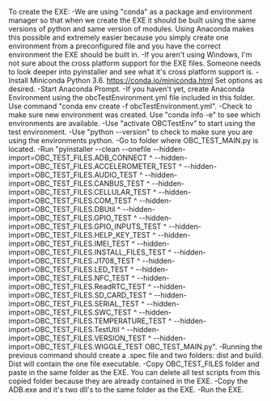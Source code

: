 To create the EXE:
	-We are using "conda" as a package and environment manager so that when we create the EXE it should be built using the same versions 
		of python and same version of modules. Using Anaconda makes this possible and extremely easier because you simply create one environment 
		from a preconfigured file and you have the correct environment the EXE should be built in. 
	-If you aren't using Windows, I'm not sure about the cross platform support for the EXE files. Someone needs to look deeper into pyinstaller and see what it's cross platform support is.
	-Install Miniconda Python 3.6. https://conda.io/miniconda.html Set options as desired.
	-Start Anaconda Prompt.
	-If you haven't yet, create Anaconda Environment using the obcTestEnvironment.yml file included in this folder. Use command "conda env create -f obcTestEnvironment.yml".
	-Check to make sure new environment was created. Use "conda info -e" to see which environments are available.
	-Use "activate OBCTestEnv" to start using the test environment. 
	-Use "python --version" to check to make sure you are using the environments python.
	-Go to folder where OBC_TEST_MAIN.py is located.
	-Run "pyinstaller --clean --onefile --hidden-import=OBC_TEST_FILES.ADB_CONNECT ^
										--hidden-import=OBC_TEST_FILES.ACCELEROMETER_TEST ^
										--hidden-import=OBC_TEST_FILES.AUDIO_TEST ^
										--hidden-import=OBC_TEST_FILES.CANBUS_TEST ^
										 --hidden-import=OBC_TEST_FILES.CELLULAR_TEST ^
										 --hidden-import=OBC_TEST_FILES.COM_TEST ^
										 --hidden-import=OBC_TEST_FILES.DBUtil ^
										 --hidden-import=OBC_TEST_FILES.GPIO_TEST ^
										 --hidden-import=OBC_TEST_FILES.GPIO_INPUTS_TEST ^
										 --hidden-import=OBC_TEST_FILES.HELP_KEY_TEST ^
										 --hidden-import=OBC_TEST_FILES.IMEI_TEST ^
										 --hidden-import=OBC_TEST_FILES.INSTALL_FILES_TEST ^
										 --hidden-import=OBC_TEST_FILES.J1708_TEST ^
										 --hidden-import=OBC_TEST_FILES.LED_TEST ^
										 --hidden-import=OBC_TEST_FILES.NFC_TEST ^
										 --hidden-import=OBC_TEST_FILES.ReadRTC_TEST ^
										 --hidden-import=OBC_TEST_FILES.SD_CARD_TEST ^
										 --hidden-import=OBC_TEST_FILES.SERIAL_TEST ^
										 --hidden-import=OBC_TEST_FILES.SWC_TEST ^
										 --hidden-import=OBC_TEST_FILES.TEMPERATURE_TEST ^
										 --hidden-import=OBC_TEST_FILES.TestUtil ^
										 --hidden-import=OBC_TEST_FILES.VERSION_TEST ^
										 --hidden-import=OBC_TEST_FILES.WIGGLE_TEST OBC_TEST_MAIN.py".
	-Running the previous command should create a .spec file and two folders: dist and build. Dist will contain the one file executable.
	-Copy OBC_TEST_FILES folder and paste in the same folder as the EXE. You can delete all test scripts from this copied folder because they are already contained in the EXE.
	-Copy the ADB.exe and it's two dll's to the same folder as the EXE. 
	-Run the EXE.